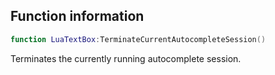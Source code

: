 ## Function information
```lua
function LuaTextBox:TerminateCurrentAutocompleteSession()
```

Terminates the currently running autocomplete session.